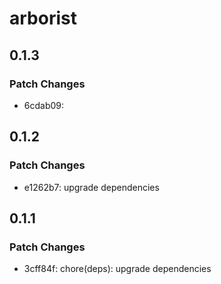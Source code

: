 # arborist

## 0.1.3

### Patch Changes

- 6cdab09:

## 0.1.2

### Patch Changes

- e1262b7: upgrade dependencies

## 0.1.1

### Patch Changes

- 3cff84f: chore(deps): upgrade dependencies

